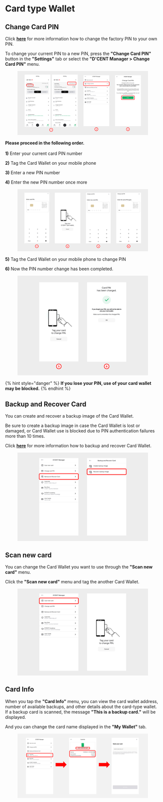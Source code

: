 # Card type Wallet

## Change Card PIN

Click [**here**](https://userguide.dcentwallet.com/card-wallet/intro/set-up-your-all-in-one-wallet#change-the-factory-pin-to-your-own-pin) for more information how to change the factory PIN to your own PIN.

To change your current PIN to a new PIN, press the **"Change Card PIN"** button in the **"Settings"** tab or select the **"D'CENT Manager > Change Card PIN"** menu.

<div align="left"><figure><img src="../../../.gitbook/assets/1 (24).jpg" alt=""><figcaption></figcaption></figure></div>

**Please proceed in the following order.**\
\
**1)** Enter your current card PIN number&#x20;

**2)** Tag the Card Wallet on your mobile phone

**3)** Enter a new PIN number&#x20;

**4)** Enter the new PIN number once more&#x20;

<div align="left"><figure><img src="../../../.gitbook/assets/2 (27).jpg" alt=""><figcaption></figcaption></figure></div>

**5)** Tag the Card Wallet on your mobile phone to change PIN

**6)** Now the PIN number change has been completed.

<div align="left"><figure><img src="../../../.gitbook/assets/3 (18).jpg" alt=""><figcaption></figcaption></figure></div>

{% hint style="danger" %}
**If you lose your PIN, use of your card wallet may be blocked.**
{% endhint %}

## Backup and Recover Card

You can create and recover a backup image of the Card Wallet.

Be sure to create a backup image in case the Card Wallet is lost or damaged, or Card Wallet use is blocked due to PIN authentication failures more than 10 times.

Click [**here**](https://userguide.dcentwallet.com/card-wallet/dcent-backup-card-wallet-recovery) for more information how to backup and recover Card Wallet.

<div align="left"><figure><img src="../../../.gitbook/assets/4 (11).jpg" alt=""><figcaption></figcaption></figure></div>

## Scan new card

You can change the Card Wallet you want to use through the **"Scan new card"** menu.

Click the **"Scan new card"** menu and tag the another Card Wallet.

<div align="left"><figure><img src="../../../.gitbook/assets/5 (8).jpg" alt=""><figcaption></figcaption></figure></div>

## Card Info

When you tap the **"Card Info"** menu, you can view the card wallet address, number of available backups, and other details about the card-type wallet.\
If a backup card is scanned, the message **"This is a backup card."** will be displayed.

And you can change the card name displayed in the **"My Wallet"** tab.

<figure><img src="../../../.gitbook/assets/CardInfo-eng.png" alt=""><figcaption></figcaption></figure>
